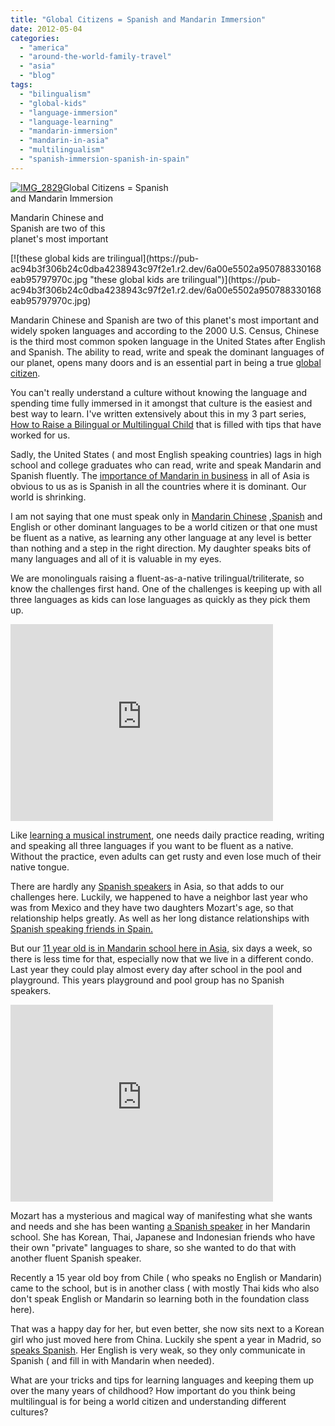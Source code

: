 ```yaml
---
title: "Global Citizens = Spanish and Mandarin Immersion"
date: 2012-05-04
categories: 
  - "america"
  - "around-the-world-family-travel"
  - "asia"
  - "blog"
tags: 
  - "bilingualism"
  - "global-kids"
  - "language-immersion"
  - "language-learning"
  - "mandarin-immersion"
  - "mandarin-in-asia"
  - "multilingualism"
  - "spanish-immersion-spanish-in-spain"
---
```


[![IMG_2829](https://pub-ac94b3f306b24c0dba4238943c97f2e1.r2.dev/6a00e5502a95078833016765b7403c970b.jpg "IMG_2829")](https://pub-ac94b3f306b24c0dba4238943c97f2e1.r2.dev/6a00e5502a95078833016765b7403c970b.jpg)Global Citizens = Spanish  
and Mandarin Immersion

Mandarin Chinese and  
Spanish are two of this  
planet's most important

<!--more--> [![these global kids are trilingual](https://pub-ac94b3f306b24c0dba4238943c97f2e1.r2.dev/6a00e5502a950788330168eab95797970c.jpg "these global kids are trilingual")](https://pub-ac94b3f306b24c0dba4238943c97f2e1.r2.dev/6a00e5502a950788330168eab95797970c.jpg)  
  
  
Mandarin Chinese and Spanish are two of this planet's most important and widely spoken languages and according to the 2000 U.S. Census, Chinese is the third most common spoken language in the United States after English and Spanish. The ability to read, write and speak the dominant languages of our planet, opens many doors and is an essential part in being a true [global citizen](http://soultravelers3new.local/2011/07/how-to-and-why-raise-a-global-kid.html "global citizen").  
  
You can't really understand a culture without knowing the language and spending time fully immersed in it amongst that culture is the easiest and best way to learn. I've written extensively about this in my 3 part series, [How to Raise a Bilingual or Multilingual Child](http://soultravelers3new.local/2011/06/how-to-raise-a-bilingual-or-multi-lingual-child.html "how to raise a bilingual or multilingual child") that is filled with tips that have worked for us.  
  
Sadly, the United States ( and most English speaking countries) lags in high school and college graduates who can read, write and speak Mandarin and Spanish fluently. The [importance of Mandarin in business](http://www.bloomberg.com/news/2011-08-30/mandarin-chinese-most-useful-business-language-after-english-1-.html "the importance of Mandarin in business") in all of Asia is obvious to us as is Spanish in all the countries where it is dominant. Our world is shrinking.  
  
I am not saying that one must speak only in [Mandarin Chinese](http://soultravelers3new.local/2012/02/mandarin-chinese-learning-at-home-and-abroad.html "mandarin chinese learning") ,[Spanish](http://soultravelers3new.local/2007/03/last-day-of-sch.html "American kid learning spanish in spain") and English or other dominant languages to be a world citizen or that one must be fluent as a native, as learning any other language at any level is better than nothing and a step in the right direction. My daughter speaks bits of many languages and all of it is valuable in my eyes.  
  
We are monolinguals raising a fluent-as-a-native trilingual/triliterate, so know the challenges first hand. One of the challenges is keeping up with all three languages as kids can lose languages as quickly as they pick them up.  
  

<iframe src="http://www.youtube.com/embed/JDe6pgl-qCg?rel=0" frameborder="0" height="315" width="420"></iframe>

  
  
Like [learning a musical instrument](http://soultravelers3new.local/2011/08/kid-playing-violin-around-the-world.html "learning a musical instrument "), one needs daily practice reading, writing and speaking all three languages if you want to be fluent as a native. Without the practice, even adults can get rusty and even lose much of their native tongue.  
  
There are hardly any [Spanish speakers](http://soultravelers3new.local/2006/11/spanish-dancer.html "Spanish speakers") in Asia, so that adds to our challenges here. Luckily, we happened to have a neighbor last year who was from Mexico and they have two daughters Mozart's age, so that relationship helps greatly. As well as her long distance relationships with [Spanish speaking friends in Spain.](http://soultravelers3new.local/2011/02/kids-friends-travel-on-the-ultimate-family-adventure.html "spanish speaking friends in spain")  
  
But our [11 year old is in Mandarin school here in Asia,](http://soultravelers3new.local/2011/04/chinese-school-trophy-girl-.html "11 year old American in Mandarin school in Asia") six days a week, so there is less time for that, especially now that we live in a different condo. Last year they could play almost every day after school in the pool and playground. This years playground and pool group has no Spanish speakers.  
  

<iframe src="http://www.youtube.com/embed/ONPYysaauQM?rel=0" frameborder="0" height="315" width="420"></iframe>

  
  
Mozart has a mysterious and magical way of manifesting what she wants and needs and she has been wanting [a Spanish speaker](http://soultravelers3new.local/2006/11/first-day-of-sc.html "spanish speaker") in her Mandarin school. She has Korean, Thai, Japanese and Indonesian friends who have their own "private" languages to share, so she wanted to do that with another fluent Spanish speaker.  
  
Recently a 15 year old boy from Chile ( who speaks no English or Mandarin) came to the school, but is in another class ( with mostly Thai kids who also don't speak English or Mandarin so learning both in the foundation class here).  
  
That was a happy day for her, but even better, she now sits next to a Korean girl who just moved here from China. Luckily she spent a year in Madrid, so [speaks Spanish](http://soultravelers3new.local/2010/07/schools-out-forever-expat-immersion-spanish-in-spain-digital-nomad-education-for-kids-who-travel.html "learning spanish in spain"). Her English is very weak, so they only communicate in Spanish ( and fill in with Mandarin when needed).  
  
What are your tricks and tips for learning languages and keeping them up over the many years of childhood? How important do you think being multilingual is for being a world citizen and understanding different cultures?

